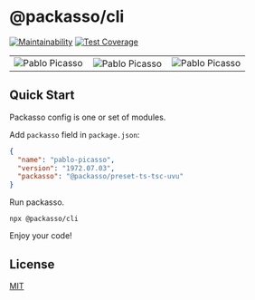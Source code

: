 # @packasso/cli

[![Maintainability](https://api.codeclimate.com/v1/badges/aaced5b2261f8a59b7cd/maintainability)](https://codeclimate.com/github/qiwi/packasso/maintainability)
[![Test Coverage](https://api.codeclimate.com/v1/badges/aaced5b2261f8a59b7cd/test_coverage)](https://codeclimate.com/github/qiwi/packasso/test_coverage)

<table style="width: 100%; border-collapse: collapse; border: none;">
  <tr>
    <td style="border: none;">
      <img style="display: block; margin: 0 auto; max-width: 100%;" alt="Pablo Picasso" src="https://raw.githubusercontent.com/qiwi/packasso/docs-and-license/pablo-picasso-self-portrait-1972-06-30.jpg" />
    </td>
    <td style="border: none; padding: 0 10px;">
      <img style="display: block; margin: 0 auto; max-width: 100%;" alt="Pablo Picasso" src="https://raw.githubusercontent.com/qiwi/packasso/docs-and-license/pablo-picasso-self-portrait-1972-07-02.jpg" />
    </td>
    <td style="border: none;">
      <img style="display: block; margin: 0 auto; max-width: 100%;" alt="Pablo Picasso" src="https://raw.githubusercontent.com/qiwi/packasso/docs-and-license/pablo-picasso-self-portrait-1972-07-03.jpg" />
    </td>
  </tr>
</table>

## Quick Start

Packasso config is one or set of modules.

Add `packasso` field in `package.json`:

```json
{
  "name": "pablo-picasso",
  "version": "1972.07.03",
  "packasso": "@packasso/preset-ts-tsc-uvu"
}
```

Run packasso.

```shell
npx @packasso/cli
```

Enjoy your code!

## License

[MIT](./LICENSE)
